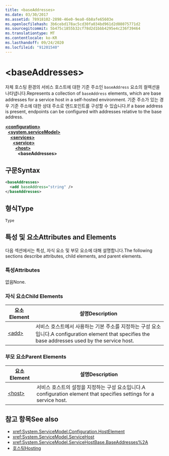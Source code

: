 ```yaml
---
title: <baseAddresses>
ms.date: 03/30/2017
ms.assetid: 78918102-2898-46e0-9ea8-6b8afe65603e
ms.openlocfilehash: 3b6cebd178ac5cd30fa034bd961d2d08075771d2
ms.sourcegitcommit: 5b475c1855b32cf78d2d1bbb4295e4c236f39464
ms.translationtype: MT
ms.contentlocale: ko-KR
ms.lasthandoff: 09/24/2020
ms.locfileid: "91201540"
---
```

# \<baseAddresses>

<span data-ttu-id="e1fa5-101">자체 호스팅 환경의 서비스 호스트에 대한 기준 주소인 `baseAddress` 요소의 컬렉션을 나타냅니다.</span><span class="sxs-lookup"><span data-stu-id="e1fa5-101">Represents a collection of `baseAddress` elements, which are base addresses for a service host in a self-hosted environment.</span></span> <span data-ttu-id="e1fa5-102">기준 주소가 있는 경우 기준 주소에 대한 상대 주소로 엔드포인트를 구성할 수 있습니다.</span><span class="sxs-lookup"><span data-stu-id="e1fa5-102">If a base address is present, endpoints can be configured with addresses relative to the base address.</span></span>  
  
[**\<configuration>**](../configuration-element.md)\
&nbsp;&nbsp;[**\<system.serviceModel>**](system-servicemodel.md)\
&nbsp;&nbsp;&nbsp;&nbsp;[**\<services>**](services.md)\
&nbsp;&nbsp;&nbsp;&nbsp;&nbsp;&nbsp;[**\<service>**](service.md)\
&nbsp;&nbsp;&nbsp;&nbsp;&nbsp;&nbsp;&nbsp;&nbsp;[**\<host>**](host.md)\
&nbsp;&nbsp;&nbsp;&nbsp;&nbsp;&nbsp;&nbsp;&nbsp;&nbsp;&nbsp;**\<baseAddresses>**  
  
## <a name="syntax"></a><span data-ttu-id="e1fa5-103">구문</span><span class="sxs-lookup"><span data-stu-id="e1fa5-103">Syntax</span></span>  
  
```xml  
<baseAddresses>
  <add baseAddress="string" />
</baseAddresses>
```  
  
## <a name="type"></a><span data-ttu-id="e1fa5-104">형식</span><span class="sxs-lookup"><span data-stu-id="e1fa5-104">Type</span></span>  

 `Type`  
  
## <a name="attributes-and-elements"></a><span data-ttu-id="e1fa5-105">특성 및 요소</span><span class="sxs-lookup"><span data-stu-id="e1fa5-105">Attributes and Elements</span></span>  

 <span data-ttu-id="e1fa5-106">다음 섹션에서는 특성, 자식 요소 및 부모 요소에 대해 설명합니다.</span><span class="sxs-lookup"><span data-stu-id="e1fa5-106">The following sections describe attributes, child elements, and parent elements.</span></span>  
  
### <a name="attributes"></a><span data-ttu-id="e1fa5-107">특성</span><span class="sxs-lookup"><span data-stu-id="e1fa5-107">Attributes</span></span>  

 <span data-ttu-id="e1fa5-108">없음</span><span class="sxs-lookup"><span data-stu-id="e1fa5-108">None.</span></span>  
  
### <a name="child-elements"></a><span data-ttu-id="e1fa5-109">자식 요소</span><span class="sxs-lookup"><span data-stu-id="e1fa5-109">Child Elements</span></span>  
  
|<span data-ttu-id="e1fa5-110">요소</span><span class="sxs-lookup"><span data-stu-id="e1fa5-110">Element</span></span>|<span data-ttu-id="e1fa5-111">설명</span><span class="sxs-lookup"><span data-stu-id="e1fa5-111">Description</span></span>|  
|-------------|-----------------|  
|[\<add>](add-of-baseaddresses.md)|<span data-ttu-id="e1fa5-112">서비스 호스트에서 사용하는 기본 주소를 지정하는 구성 요소입니다.</span><span class="sxs-lookup"><span data-stu-id="e1fa5-112">A configuration element that specifies the base addresses used by the service host.</span></span>|  
  
### <a name="parent-elements"></a><span data-ttu-id="e1fa5-113">부모 요소</span><span class="sxs-lookup"><span data-stu-id="e1fa5-113">Parent Elements</span></span>  
  
|<span data-ttu-id="e1fa5-114">요소</span><span class="sxs-lookup"><span data-stu-id="e1fa5-114">Element</span></span>|<span data-ttu-id="e1fa5-115">설명</span><span class="sxs-lookup"><span data-stu-id="e1fa5-115">Description</span></span>|  
|-------------|-----------------|  
|[\<host>](host.md)|<span data-ttu-id="e1fa5-116">서비스 호스트의 설정을 지정하는 구성 요소입니다.</span><span class="sxs-lookup"><span data-stu-id="e1fa5-116">A configuration element that specifies settings for a service host.</span></span>|  
  
## <a name="see-also"></a><span data-ttu-id="e1fa5-117">참고 항목</span><span class="sxs-lookup"><span data-stu-id="e1fa5-117">See also</span></span>

- <xref:System.ServiceModel.Configuration.HostElement>
- <xref:System.ServiceModel.ServiceHost>
- <xref:System.ServiceModel.ServiceHostBase.BaseAddresses%2A>
- [<span data-ttu-id="e1fa5-118">호스팅</span><span class="sxs-lookup"><span data-stu-id="e1fa5-118">Hosting</span></span>](../../../wcf/feature-details/hosting.md)
